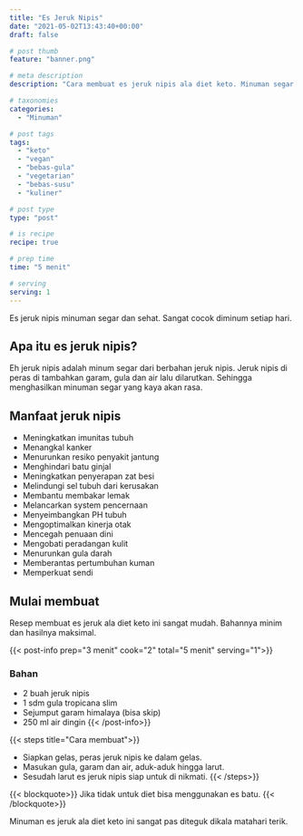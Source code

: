 ```yaml
---
title: "Es Jeruk Nipis"
date: "2021-05-02T13:43:40+00:00"
draft: false

# post thumb
feature: "banner.png"

# meta description
description: "Cara membuat es jeruk nipis ala diet keto. Minuman segar dan kaya akan manfaat."

# taxonomies
categories:
  - "Minuman"

# post tags
tags:
  - "keto"
  - "vegan"
  - "bebas-gula"
  - "vegetarian"
  - "bebas-susu"
  - "kuliner"

# post type
type: "post"

# is recipe
recipe: true

# prep time
time: "5 menit"

# serving
serving: 1
---
```

Es jeruk nipis minuman segar dan sehat. Sangat cocok diminum setiap hari.

## Apa itu es jeruk nipis?

Eh jeruk nipis adalah minum segar dari berbahan jeruk nipis. Jeruk nipis di peras di tambahkan garam, gula dan air lalu dilarutkan. Sehingga menghasilkan minuman segar yang kaya akan rasa.

## Manfaat jeruk nipis

-   Meningkatkan imunitas tubuh
-   Menangkal kanker
-   Menurunkan resiko penyakit jantung
-   Menghindari batu ginjal
-   Meningkatkan penyerapan zat besi
-   Melindungi sel tubuh dari kerusakan
-   Membantu membakar lemak
-   Melancarkan system pencernaan
-   Menyeimbangkan PH tubuh
-   Mengoptimalkan kinerja otak
-   Mencegah penuaan dini
-   Mengobati peradangan kulit
-   Menurunkan gula darah
-   Memberantas pertumbuhan kuman
-   Memperkuat sendi

## Mulai membuat

Resep membuat es jeruk ala diet keto ini sangat mudah. Bahannya minim dan hasilnya maksimal.

{{< post-info prep="3 menit" cook="2" total="5 menit" serving="1">}}

### Bahan

-   2 buah jeruk nipis
-   1 sdm gula tropicana slim
-   Sejumput garam himalaya (bisa skip)
-   250 ml air dingin
{{< /post-info>}}

{{< steps title="Cara membuat">}}
-   Siapkan gelas, peras jeruk nipis ke dalam gelas.
-   Masukan gula, garam dan air, aduk-aduk hingga larut.
-   Sesudah larut es jeruk nipis siap untuk di nikmati.
{{< /steps>}}

{{< blockquote>}}
Jika tidak untuk diet bisa menggunakan es batu.
{{< /blockquote>}}

Minuman es jeruk ala diet keto ini sangat pas diteguk dikala matahari terik.

